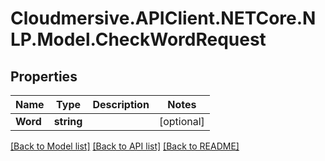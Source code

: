 # Cloudmersive.APIClient.NETCore.NLP.Model.CheckWordRequest
## Properties

Name | Type | Description | Notes
------------ | ------------- | ------------- | -------------
**Word** | **string** |  | [optional] 

[[Back to Model list]](../README.md#documentation-for-models) [[Back to API list]](../README.md#documentation-for-api-endpoints) [[Back to README]](../README.md)


